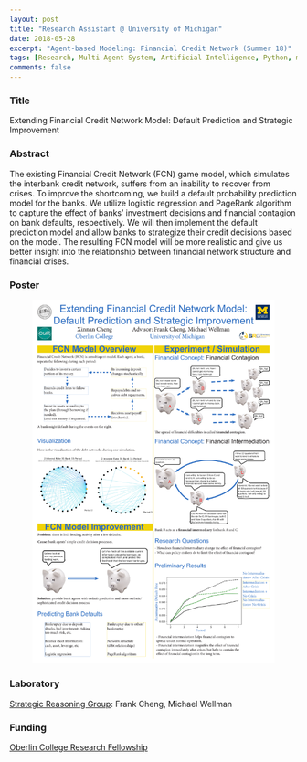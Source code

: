 ```yaml
---
layout: post
title: "Research Assistant @ University of Michigan"
date: 2018-05-28
excerpt: "Agent-based Modeling: Financial Credit Network (Summer 18)"
tags: [Research, Multi-Agent System, Artificial Intelligence, Python, matplotlib, pandas, numpy, scikit-learn]
comments: false
---
```


### Title
Extending Financial Credit Network Model: Default Prediction and Strategic Improvement

### Abstract
The existing Financial Credit Network (FCN) game model, which simulates the interbank credit network, suffers from an inability to recover from crises. To improve the shortcoming, we build a default probability prediction model for the banks. We utilize logistic regression and PageRank algorithm to capture the effect of banks’ investment decisions and financial contagion on bank defaults, respectively. We will then implement the default prediction model and allow banks to strategize their credit decisions based on the model. The resulting FCN model will be more realistic and give us better insight into the relationship between financial network structure and financial crises.

### Poster
<figure>
	<a href="/assets/img/posts/poster18.pdf"><img src="/assets/img/posts/poster18.pdf"></a>
</figure>

### Laboratory 
<a href="https://strategicreasoning.org">Strategic Reasoning Group</a>: Frank Cheng, Michael Wellman

### Funding
<a href="https://www.oberlin.edu/undergraduate-research/our-fellowships/oberlin-college-research-fellowship">Oberlin College Research Fellowship</a>
